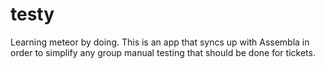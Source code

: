 testy
=====

Learning meteor by doing. This is an app that syncs up with Assembla in order to simplify any group manual testing that should be done for tickets. 
